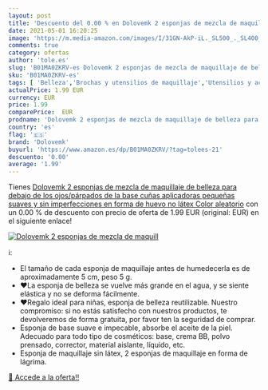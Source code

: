 ```yaml
---
layout: post
title: 'Descuento del 0.00 % en Dolovemk 2 esponjas de mezcla de maquill'
date: 2021-05-01 16:20:25
image: 'https://m.media-amazon.com/images/I/31GN-AkP-iL._SL500_._SL400_.jpg'
comments: true
category: ofertas
author: 'tole.es'
slug: 'B01MA0ZKRV-es Dolovemk 2 esponjas de mezcla de maquillaje de belleza...'
sku: 'B01MA0ZKRV-es'
tags: [ 'Belleza','Brochas y utensilios de maquillaje','Utensilios y accesorios de belleza','Utensilios y accesorios para ojos','dolovemk','maquillaje', ]
actualPrice: 1.99 EUR
currency: EUR
price: 1.99
comparePrice:  EUR
prodname: 'Dolovemk 2 esponjas de mezcla de maquillaje de belleza para debajo de los ojos/párpados de la base cuñas aplicadoras  pequeñas suaves y sin imperfecciones en forma de huevo  no látex Color aleatorio'
country: 'es'
flag: '🇪🇸'
brand: 'Dolovemk'
buyurl: 'https://www.amazon.es/dp/B01MA0ZKRV/?tag=tolees-21'
descuento: '0.00'
average: '1.99'
---
```


Tienes [Dolovemk 2 esponjas de mezcla de maquillaje de belleza para debajo de los ojos/párpados de la base cuñas aplicadoras  pequeñas suaves y sin imperfecciones en forma de huevo  no látex Color aleatorio](https://www.amazon.es/dp/B01MA0ZKRV/?tag=tolees-21) con un 0.00 % de descuento con precio de oferta de 1.99 EUR (original:  EUR) en el siguiente enlace!

[![Dolovemk 2 esponjas de mezcla de maquill](https://m.media-amazon.com/images/I/31GN-AkP-iL._SL500_._SL400_.jpg)](https://www.amazon.es/dp/B01MA0ZKRV/?tag=tolees-21)

ℹ️:

- El tamaño de cada esponja de maquillaje antes de humedecerla es de aproximadamente 5 cm, peso 5 g.
- ❤️La esponja de belleza se vuelve más grande en el agua, y se siente elástica y no se deforma fácilmente.
- ❤️Regalo ideal para niñas, esponja de belleza reutilizable. Nuestro compromiso: si no estás satisfecho con nuestros productos, te devolveremos de forma gratuita, por favor ten la seguridad de comprar.
- Esponja de base suave e impecable, absorbe el aceite de la piel. Adecuado para todo tipo de cosméticos: base, crema BB, polvo prensado, corrector, material aislante, líquido, etc.
- Esponja de maquillaje sin látex, 2 esponjas de maquillaje en forma de lágrima.

[🛒 Accede a la oferta!!](https://www.amazon.es/dp/B01MA0ZKRV/?tag=tolees-21)
